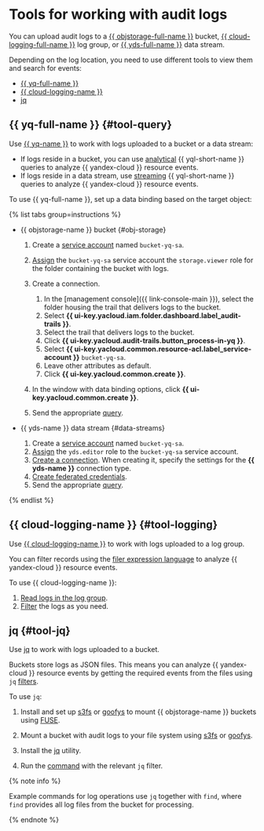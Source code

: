 # Tools for working with audit logs

You can upload audit logs to a [{{ objstorage-full-name }}](../../../storage/) bucket, [{{ cloud-logging-full-name }}](../../../logging/) log group, or [{{ yds-full-name }}](../../../data-streams/) data stream.

Depending on the log location, you need to use different tools to view them and search for events:

* [{{ yq-full-name }}](#tool-query)
* [{{ cloud-logging-name }}](#tool-logging)
* [jq](#tool-jq)

## {{ yq-full-name }} {#tool-query}

Use [{{ yq-name }}](../../../query/) to work with logs uploaded to a bucket or a data stream:

* If logs reside in a bucket, you can use [analytical](../../../query/concepts/batch-processing.md) {{ yql-short-name }} queries to analyze {{ yandex-cloud }} resource events.
* If logs reside in a data stream, use [streaming](../../../query/concepts/stream-processing.md) {{ yql-short-name }} queries to analyze {{ yandex-cloud }} resource events.

To use {{ yq-full-name }}, set up a data binding based on the target object:

{% list tabs group=instructions %}

* {{ objstorage-name }} bucket {#obj-storage}

    1. Create a [service account](../../../iam/operations/sa/create.md) named `bucket-yq-sa`.
    1. [Assign](../../../iam/operations/sa/assign-role-for-sa.md) the `bucket-yq-sa` service account the `storage.viewer` role for the folder containing the bucket with logs.
    1. Create a connection.

        1. In the [management console]({{ link-console-main }}), select the folder housing the trail that delivers logs to the bucket.
        1. Select **{{ ui-key.yacloud.iam.folder.dashboard.label_audit-trails }}**.
        1. Select the trail that delivers logs to the bucket.
        1. Click **{{ ui-key.yacloud.audit-trails.button_process-in-yq }}**.
        1. Select **{{ ui-key.yacloud.common.resource-acl.label_service-account }}** `bucket-yq-sa`.
        1. Leave other attributes as default.
        1. Click **{{ ui-key.yacloud.common.create }}**.

    1. In the window with data binding options, click **{{ ui-key.yacloud.common.create }}**.

    1. Send the appropriate [query](../../../audit-trails/tutorials/search-events-audit-logs/examples.md).

* {{ yds-name }} data stream {#data-streams}

    1. Create a [service account](../../../iam/operations/sa/create.md) named `bucket-yq-sa`.
    1. [Assign](../../../iam/operations/sa/assign-role-for-sa.md) the `yds.editor` role to the `bucket-yq-sa` service account.
    1. [Create a connection](../../../query/operations/connection.md#create). When creating it, specify the settings for the **{{ yds-name }}** connection type.
    1. [Create federated credentials](../../../query/operations/binding.md).
    1. Send the appropriate [query](../../../audit-trails/tutorials/search-events-audit-logs/examples.md).

{% endlist %}

## {{ cloud-logging-name }} {#tool-logging}

Use [{{ cloud-logging-name }}](../../../logging/) to work with logs uploaded to a log group.

You can filter records using the [filer expression language](../../../logging/concepts/filter.md) to analyze {{ yandex-cloud }} resource events.

To use {{ cloud-logging-name }}:

1. [Read logs in the log group](../../../logging/operations/read-logs.md).
1. [Filter](../../../audit-trails/tutorials/search-events-audit-logs/examples.md) the logs as you need.

## jq {#tool-jq}

Use [jq](https://jqlang.github.io/jq/) to work with logs uploaded to a bucket.

Buckets store logs as JSON files. This means you can analyze {{ yandex-cloud }} resource events by getting the required events from the files using `jq` [filters](https://jqlang.github.io/jq/manual/).

To use `jq`:

1. Install and set up [s3fs](../../../storage/tools/s3fs.md) or [goofys](../../../storage/tools/goofys.md) to mount {{ objstorage-name }} buckets using [FUSE](https://en.wikipedia.org/wiki/Filesystem_in_Userspace).

1. Mount a bucket with audit logs to your file system using [s3fs](../../../storage/tools/s3fs.md#mounting-bucket) or [goofys](../../../storage/tools/goofys.md#bucket-mounting).

1. Install the [jq](https://stedolan.github.io/jq) utility.

1. Run the [command](../../../audit-trails/tutorials/search-events-audit-logs/examples.md) with the relevant `jq` filter.

{% note info %}

Example commands for log operations use `jq` together with `find`, where `find` provides all log files from the bucket for processing.

{% endnote %}
